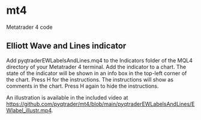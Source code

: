 # mt4
Metatrader 4 code

## Elliott Wave and Lines indicator

Add pyqtraderEWLabelsAndLines.mq4 to the Indicators folder of the MQL4 directory of your Metatrader 4 terminal.  Add the indicator to a chart.  The state of the indicator will be shown in an info box in the top-left corner of the chart.  Press H for the instructions.  The instructions will show as comments in the chart.  Press H again to hide the instructions.

An illustration is available in the included video at https://github.com/pyqtrader/mt4/blob/main/pyqtraderEWLabelsAndLines/EWlabel_illustr.mp4.